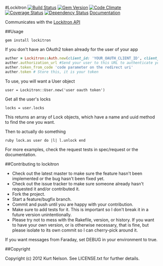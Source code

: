 #Lockitron
[![Build Status](https://secure.travis-ci.org/kurtisnelson/lockitron.png)](http://travis-ci.org/kurtisnelson/lockitron)
[![Gem Version](https://badge.fury.io/rb/lockitron.png)](http://badge.fury.io/rb/lockitron)
[![Code Climate](https://codeclimate.com/github/kurtisnelson/lockitron.png)](https://codeclimate.com/github/kurtisnelson/lockitron)
[![Coverage Status](https://coveralls.io/repos/kurtisnelson/lockitron/badge.png?branch=master)](https://coveralls.io/r/kurtisnelson/lockitron)
[![Dependency Status](https://gemnasium.com/kurtisnelson/lockitron.png)](https://gemnasium.com/kurtisnelson/lockitron)
[Documentation](http://rubydoc.info/gems/lockitron/)

Communicates with the [Lockitron API](http://api.lockitron.com)

##Usage

  `gem install lockitron`

If you don't have an OAuth2 token already for the user of your app

  ```ruby
  auther = Lockitron::Auth.new(client_id: 'YOUR_OAUTH_CLIENT_ID', client_secret: 'YOUR_OAUTH_CLIENT_SECRET', redirect_uri: 'URI_FOR_CODE')
  auther.authorization_url #Send your user to this URL to authenticate your app
  auther.token_from_code 'code parameter on the redirect uri'
  auther.token # Store this, it is your token
  ```

To use, you will want a User object

  `user = Lockitron::User.new('user oauth token')`

Get all the user's locks

  `locks = user.locks`

This returns an array of Lock objects, which have a name and uuid method to find the one you want.

Then to actually do something

  ``ruby
  lock.as user do |l|
    l.unlock
  end
  ``

For more examples, check the request tests in spec/request or the documentation.

##Contributing to lockitron
 
* Check out the latest master to make sure the feature hasn't been implemented or the bug hasn't been fixed yet.
* Check out the issue tracker to make sure someone already hasn't requested it and/or contributed it.
* Fork the project.
* Start a feature/bugfix branch.
* Commit and push until you are happy with your contribution.
* Make sure to add tests for it. This is important so I don't break it in a future version unintentionally.
* Please try not to mess with the Rakefile, version, or history. If you want to have your own version, or is otherwise necessary, that is fine, but please isolate to its own commit so I can cherry-pick around it.

If you want messages from Faraday, set DEBUG in your environment to true.

##Copyright

Copyright (c) 2012 Kurt Nelson. See LICENSE.txt for
further details.

